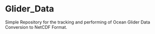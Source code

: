 Glider_Data
===========

Simple Repository for the tracking and performing of Ocean Glider Data Conversion to NetCDF Format.  
